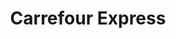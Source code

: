 ---
title: "Carrefour Express"
url: /ciudad-autonoma-de-buenos-aires/carrefour-express-avenida-leandro-n-alem/
shop: Lebensmittel
---